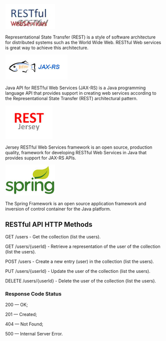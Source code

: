 ![REST](https://github.com/reshetnev/RestFull/blob/master/logo/RESTful.jpg)

Representational State Transfer (REST) is a style of software architecture
for distributed systems such as the World Wide Web.
RESTful Web services is great way to achieve this architecture.


![Jax-RS](https://github.com/reshetnev/RestFull/blob/master/logo/Jax-RS.jpg)


Java API for RESTful Web Services (JAX-RS) is a Java programming language API
that provides support in creating web services according to the
Representational State Transfer (REST) architectural pattern.


![Jersey](https://github.com/reshetnev/RestFull/blob/master/logo/Jersey.jpg)

Jersey RESTful Web Services framework is an open source, production quality,
framework for developing RESTful Web Services in Java that provides support for
JAX-RS APIs.


![Spring](https://github.com/reshetnev/RestFull/blob/master/logo/spring.jpg)

The Spring Framework is an open source application framework
and inversion of control container for the Java platform.

## RESTful API HTTP Methods

GET /users - Get the collection (list the users).

GET /users/{userId} - Retrieve a representation of the user of the collection (list the users).

POST /users - Create a new entry (user) in the collection (list the users).

PUT /users/{userId} - Update the user of the collection (list the users).

DELETE /users/{userId} - Delete the user of the collection (list the users).

### Response Code Status

200 — OK;

201 — Created;

404 — Not Found;

500 — Internal Server Error.